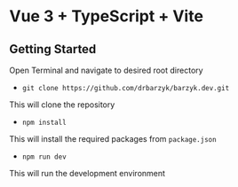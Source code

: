 # Vue 3 + TypeScript + Vite

## Getting Started

Open Terminal and navigate to desired root directory

- `git clone https://github.com/drbarzyk/barzyk.dev.git`

This will clone the repository

- `npm install`

This will install the required packages from `package.json`

- `npm run dev`

This will run the development environment